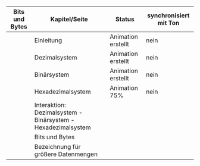 
|Bits und Bytes   |Kapitel/Seite   |Status   |synchronisiert mit Ton |
|---|---|---|---|
|   |Einleitung   | Animation erstellt   | nein  |
|   |Dezimalsystem   | Animation erstellt     | nein  |
|   |Binärsystem   |  Animation erstellt    | nein  |
|   |Hexadezimalsystem   |  Animation 75%    | nein  |
|   |Interaktion: Dezimalsystem - Binärsystem - Hexadezimalsystem   |      |   |
|   |Bits und Bytes   |      |   |
|   |Bezeichnung für größere Datenmengen  |      |   |

